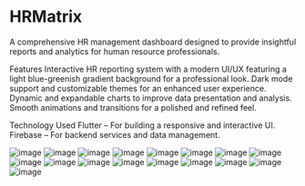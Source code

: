 # HRMatrix

A comprehensive HR management dashboard designed to provide insightful reports and analytics for human resource professionals.


Features
Interactive HR reporting system with a modern UI/UX featuring a light blue-greenish gradient background for a professional look.
Dark mode support and customizable themes for an enhanced user experience.
Dynamic and expandable charts to improve data presentation and analysis.
Smooth animations and transitions for a polished and refined feel.


Technology Used
Flutter – For building a responsive and interactive UI.
Firebase – For backend services and data management.

![image](https://github.com/user-attachments/assets/6064122b-1924-45a2-896f-56b7d853648e)
![image](https://github.com/user-attachments/assets/2375594e-bb51-4198-b737-2e7d2da6144c)
![image](https://github.com/user-attachments/assets/8c958503-fdcc-4837-8c30-6abd24e000fd)
![image](https://github.com/user-attachments/assets/c872935c-36d0-49f2-b3a9-72ed8fbf32cb)
![image](https://github.com/user-attachments/assets/320cc032-2403-44fe-b3e3-648f16733ca9)
![image](https://github.com/user-attachments/assets/edb25a7c-62d5-4bcc-a21d-3369e676bf40)
![image](https://github.com/user-attachments/assets/e5265e13-d3b2-4c35-9b88-b1f3816989ce)
![image](https://github.com/user-attachments/assets/99fbc817-62ee-499c-af46-94d4591e21a7)
![image](https://github.com/user-attachments/assets/cecb30d9-b454-4605-b7dd-36c1fd096e61)
![image](https://github.com/user-attachments/assets/60186ef3-92b3-4429-8393-adb717dad204)
![image](https://github.com/user-attachments/assets/faf371da-249a-4ef4-a4ff-1d51aef6ef72)
![image](https://github.com/user-attachments/assets/f18a14a8-a063-404b-83fb-f711e6ed1929)
![image](https://github.com/user-attachments/assets/f7dc1836-4d4d-4079-ad32-c50f9a581ff7)
![image](https://github.com/user-attachments/assets/a19cabe2-79c4-4792-8d33-5972a9ee50c7)
![image](https://github.com/user-attachments/assets/6fa1daed-367e-4650-b4b7-509543a7b5f4)
![image](https://github.com/user-attachments/assets/e5a4774e-c680-4888-8bb7-7017954c01e3)
![image](https://github.com/user-attachments/assets/d26cda4a-40dc-4781-8632-d02d98579d3b)



















